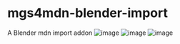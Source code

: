 # mgs4mdn-blender-import
 A Blender mdn import addon
![image](https://user-images.githubusercontent.com/100710152/230193553-f605b7a0-959f-4227-804b-0cab82831ce9.png)
![image](https://user-images.githubusercontent.com/100710152/230193592-025143f4-9acd-459a-8fe3-8a90d1efc600.png)
![image](https://user-images.githubusercontent.com/100710152/230193613-b216f330-2703-4a23-be38-4f0ca1378b6e.png)
